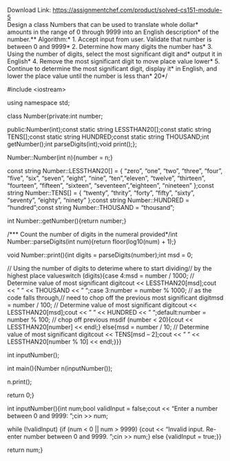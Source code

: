 Download Link: https://assignmentchef.com/product/solved-cs151-module-5
<br>
Design a class Numbers that can be used to translate whole dollar* amounts in the range of 0 through 9999 into an English description* of the number.** Algorithm:* 1. Accept input from user. Validate that number is between 0 and 9999* 2. Determine how many digits the number has* 3. Using the number of digits, select the most significant digit and* output it in English* 4. Remove the most significant digit to move place value lower* 5. Continue to determine the most significant digit, display it* in English, and lower the place value until the number is less than* 20*/

#include &lt;iostream&gt;

using namespace std;

class Number{private:int number;

public:Number(int);const static string LESSTHAN20[];const static string TENS[];const static string HUNDRED;const static string THOUSAND;int getNumber();int parseDigits(int);void print();};

Number::Number(int n){number = n;}

const string Number::LESSTHAN20[] = { “zero”, “one”, “two”, “three”, “four”, “five”, “six”, “seven”, “eight”, “nine”, “ten”,“eleven”, “twelve”, “thirteen”, “fourteen”, “fifteen”, “sixteen”, “seventeen”,“eighteen”, “nineteen” };const string Number::TENS[] = { “twenty”, “thrity”, “forty”, “fifty”, “sixty”, “seventy”, “eighty”, “ninety” };const string Number::HUNDRED = “hundred”;const string Number::THOUSAND = “thousand”;

int Number::getNumber(){return number;}

/*** Count the number of digits in the numeral provided*/int Number::parseDigits(int num){return floor(log10(num) + 1);}

void Number::print(){int digits = parseDigits(number);int msd = 0;

// Using the number of digits to deterime where to start dividing// by the highest place valueswitch (digits){case 4:msd = number / 1000; // Determine value of most significant digitcout &lt;&lt; LESSTHAN20[msd];cout &lt;&lt; ” ” &lt;&lt; THOUSAND &lt;&lt; ” “;case 3:number = number % 1000; // as the code falls through,// need to chop off the previous most significant digitmsd = number / 100; // Determine value of most significant digitcout &lt;&lt; LESSTHAN20[msd];cout &lt;&lt; ” ” &lt;&lt; HUNDRED &lt;&lt; ” “;default:number = number % 100; // chop off previous msdif (number &lt; 20){cout &lt;&lt; LESSTHAN20[number] &lt;&lt; endl;} else{msd = number / 10; // Determine value of most significant digitcout &lt;&lt; TENS[msd – 2];cout &lt;&lt; ” ” &lt;&lt; LESSTHAN20[number % 10] &lt;&lt; endl;}}}

int inputNumber();

int main(){Number n(inputNumber());

n.print();

return 0;}

int inputNumber(){int num;bool validInput = false;cout &lt;&lt; “Enter a number between 0 and 9999:
”;cin &gt;&gt; num;

while (!validInput) {if (num &lt; 0 || num &gt; 9999) {cout &lt;&lt; “Invalid input. Re-enter number between 0 and 9999.
”;cin &gt;&gt; num;} else {validInput = true;}}

return num;}